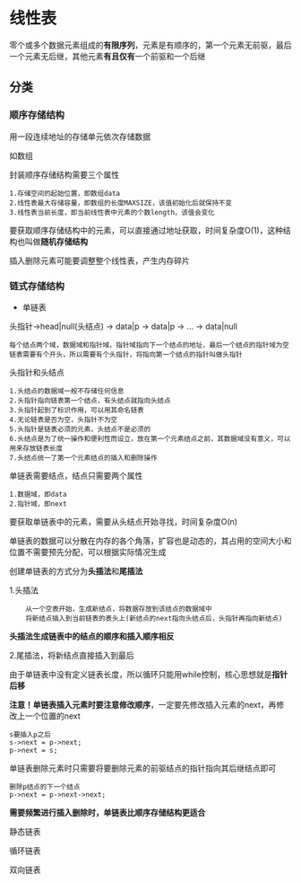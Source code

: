 # 线性表
零个或多个数据元素组成的**有限序列**，元素是有顺序的，第一个元素无前驱，最后一个元素无后继，其他元素**有且仅有**一个前驱和一个后继

## 分类
### 顺序存储结构
用一段连续地址的存储单元依次存储数据

如数组

封装顺序存储结构需要三个属性

	1.存储空间的起始位置，即数组data
	2.线性表最大存储容量，即数组的长度MAXSIZE，该值初始化后就保持不变
	3.线性表当前长度，即当前线性表中元素的个数length，该值会变化

要获取顺序存储结构中的元素，可以直接通过地址获取，时间复杂度O(1)，这种结构也叫做**随机存储结构**

插入删除元素可能要调整整个线性表，产生内存碎片

### 链式存储结构
* 单链表

头指针->head|null(头结点) -> data|p -> data|p -> ... -> data|null

	每个结点两个域，数据域和指针域，指针域指向下一个结点的地址，最后一个结点的指针域为空
	链表需要有个开头，所以需要有个头指针，将指向第一个结点的指针叫做头指针

头指针和头结点

	1.头结点的数据域一般不存储任何信息
	2.头指针指向链表第一个结点，有头结点就指向头结点
	3.头指针起到了标识作用，可以用其命名链表
	4.无论链表是否为空，头指针不为空
	5.头指针是链表必须的元素，头结点不是必须的
	6.头结点是为了统一操作和便利性而设立，放在第一个元素结点之前，其数据域没有意义，可以用来存放链表长度
	7.头结点统一了第一个元素结点的插入和删除操作

单链表需要结点，结点只需要两个属性

	1.数据域，即data
	2.指针域，即next
要获取单链表中的元素，需要从头结点开始寻找，时间复杂度O(n)

单链表的数据可以分散在内存的各个角落，扩容也是动态的，其占用的空间大小和位置不需要预先分配，可以根据实际情况生成

创建单链表的方式分为**头插法**和**尾插法**

1.头插法

		从一个空表开始，生成新结点，将数据存放到该结点的数据域中
		将新结点插入到当前链表的表头上(新结点的next指向头结点后，头指针再指向新结点)
		
**头插法生成链表中的结点的顺序和插入顺序相反**


2.尾插法，将新结点直接插入到最后

由于单链表中没有定义链表长度，所以循环只能用while控制，核心思想就是**指针后移**

**注意！单链表插入元素时要注意修改顺序**，一定要先修改插入元素的next，再修改上一个位置的next

	s要插入p之后
	s->next = p->next;
	p->next = s;
	
单链表删除元素时只需要将要删除元素的前驱结点的指针指向其后继结点即可

	删除p结点的下一个结点
	p->next = p->next->next;

**需要频繁进行插入删除时，单链表比顺序存储结构更适合**

静态链表

循环链表

双向链表

